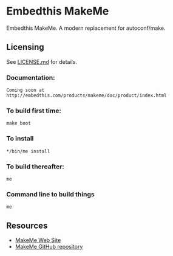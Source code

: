 Embedthis MakeMe
===

Embedthis MakeMe. A modern replacement for autoconf/make.

Licensing
---
See [LICENSE.md](https://github.com/embedthis/makeme/blob/master/LICENSE.md) for details.

### Documentation:

    Coming soon at http://embedthis.com/products/makeme/doc/product/index.html

### To build first time:

    make boot

### To install

    */bin/me install

### To build thereafter: 

    me

### Command line to build things

    me

Resources
---
  - [MakeMe Web Site](http://embedthis.com/products/makeme/)
  - [MakeMe GitHub repository](https://github.com/embedthis/makeme)
